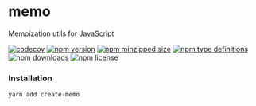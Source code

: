 # memo

Memoization utils for JavaScript

[![codecov](https://codecov.io/gh/umidbekkarimov/memo/branch/master/graph/badge.svg)](https://codecov.io/gh/umidbekkarimov/memo)
[![npm version](https://img.shields.io/npm/v/create-memo.svg)](https://npmjs.com/create-memo)
[![npm minzipped size](https://img.shields.io/bundlephobia/minzip/create-memo.svg)](https://bundlephobia.com/result?p=create-memo)
[![npm type definitions](https://img.shields.io/npm/types/create-memo.svg)](https://npmjs.com/create-memo)
[![npm downloads](https://img.shields.io/npm/dm/create-memo.svg)](https://npmjs.com/create-memo)
[![npm license](https://img.shields.io/npm/l/create-memo.svg)](https://npmjs.com/create-memo)

### Installation

```bash
yarn add create-memo
```
